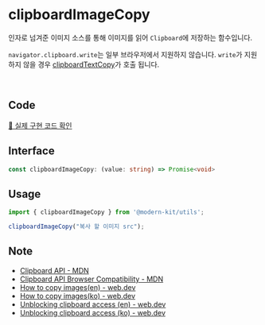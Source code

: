 # clipboardImageCopy

인자로 넘겨준 이미지 소스를 통해 이미지를 읽어 `Clipboard`에 저장하는 함수입니다.

`navigator.clipboard.write`는 일부 브라우저에서 지원하지 않습니다. `write`가 지원하지 않을 경우 [clipboardTextCopy](https://modern-agile-team.github.io/modern-kit/docs/utils/clipboard/clipboardTextCopy)가 호출 됩니다.

<br />

## Code
[🔗 실제 구현 코드 확인](https://github.com/modern-agile-team/modern-kit/blob/main/packages/utils/src/clipboard/clipboardImageCopy/index.ts)

## Interface
```ts title="typescript"
const clipboardImageCopy: (value: string) => Promise<void>
```

## Usage
```ts title="typescript"
import { clipboardImageCopy } from '@modern-kit/utils';

clipboardImageCopy("복사 할 이미지 src");
```

## Note
- [Clipboard API - MDN](https://developer.mozilla.org/en-US/docs/Web/API/Clipboard)
- [Clipboard API Browser Compatibility - MDN](https://developer.mozilla.org/en-US/docs/Web/API/Clipboard#browser_compatibility)
- [How to copy images(en) - web.dev](https://web.dev/patterns/clipboard/copy-images)
- [How to copy images(ko) - web.dev](https://web.dev/patterns/clipboard/copy-images?hl=ko)
- [Unblocking clipboard access (en) - web.dev](https://web.dev/articles/async-clipboard)
- [Unblocking clipboard access (ko) - web.dev](https://web.dev/articles/async-clipboard?hl=ko)